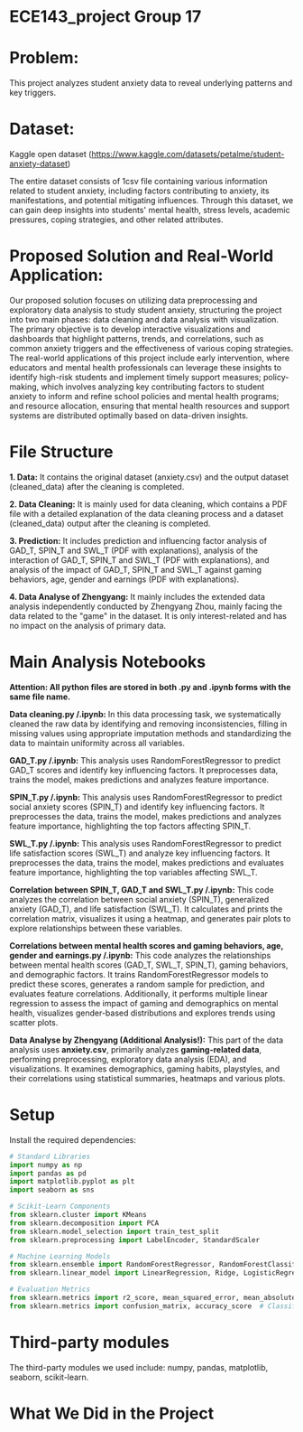 # ECE143_project Group 17

# Problem:
This project analyzes student anxiety data to reveal underlying patterns and key triggers.

# Dataset:
Kaggle open dataset (https://www.kaggle.com/datasets/petalme/student-anxiety-dataset)

The entire dataset consists of 1csv file containing various information related to student anxiety, including factors contributing to anxiety, its manifestations, and potential mitigating influences. Through this dataset, we can gain deep insights into students' mental health, stress levels, academic pressures, coping strategies, and other related attributes.

# Proposed Solution and Real-World Application:
Our proposed solution focuses on utilizing data preprocessing and exploratory data analysis to study student anxiety, structuring the project into two main phases: data cleaning and data analysis with visualization. The primary objective is to develop interactive visualizations and dashboards that highlight patterns, trends, and correlations, such as common anxiety triggers and the effectiveness of various coping strategies. The real-world applications of this project include early intervention, where educators and mental health professionals can leverage these insights to identify high-risk students and implement timely support measures; policy-making, which involves analyzing key contributing factors to student anxiety to inform and refine school policies and mental health programs; and resource allocation, ensuring that mental health resources and support systems are distributed optimally based on data-driven insights.

# File Structure
**1. Data:** It contains the original dataset (anxiety.csv) and the output dataset (cleaned_data) after the cleaning is completed.

**2. Data Cleaning:** It is mainly used for data cleaning, which contains a PDF file with a detailed explanation of the data cleaning process and a dataset (cleaned_data) output after the cleaning is completed.

**3. Prediction:** It includes prediction and influencing factor analysis of GAD_T, SPIN_T and SWL_T (PDF with explanations), analysis of the interaction of GAD_T, SPIN_T and SWL_T (PDF with explanations), and analysis of the impact of GAD_T, SPIN_T and SWL_T against gaming behaviors, age, gender and earnings (PDF with explanations).

**4. Data Analyse of Zhengyang:** It mainly includes the extended data analysis independently conducted by Zhengyang Zhou, mainly facing the data related to the "game" in the dataset. It is only interest-related and has no impact on the analysis of primary data.

# Main Analysis Notebooks
**Attention: All python files are stored in both .py and .ipynb forms with the same file name.**

**Data cleaning.py /.ipynb:** In this data processing task, we systematically cleaned the raw data by identifying and removing inconsistencies, filling in missing values using appropriate imputation methods and standardizing the data to maintain uniformity across all variables. 

**GAD_T.py /.ipynb:** This analysis uses RandomForestRegressor to predict GAD_T scores and identify key influencing factors. It preprocesses data, trains the model, makes predictions and analyzes feature importance.

**SPIN_T.py /.ipynb:** This analysis uses RandomForestRegressor to predict social anxiety scores (SPIN_T) and identify key influencing factors. It preprocesses the data, trains the model, makes predictions and analyzes feature importance, highlighting the top factors affecting SPIN_T.

**SWL_T.py /.ipynb:** This analysis uses RandomForestRegressor to predict life satisfaction scores (SWL_T) and analyze key influencing factors. It preprocesses the data, trains the model, makes predictions and evaluates feature importance, highlighting the top variables affecting SWL_T.

**Correlation between SPIN_T, GAD_T and SWL_T.py /.ipynb:** This code analyzes the correlation between social anxiety (SPIN_T), generalized anxiety (GAD_T), and life satisfaction (SWL_T). It calculates and prints the correlation matrix, visualizes it using a heatmap, and generates pair plots to explore relationships between these variables.

**Correlations between mental health scores and gaming behaviors, age, gender and earnings.py /.ipynb:** This code analyzes the relationships between mental health scores (GAD_T, SWL_T, SPIN_T), gaming behaviors, and demographic factors. It trains RandomForestRegressor models to predict these scores, generates a random sample for prediction, and evaluates feature correlations. Additionally, it performs multiple linear regression to assess the impact of gaming and demographics on mental health, visualizes gender-based distributions and explores trends using scatter plots.

**Data Analyse by Zhengyang (Additional Analysis!):** This part of the data analysis uses **anxiety.csv**, primarily analyzes **gaming-related data**, performing preprocessing, exploratory data analysis (EDA), and visualizations. It examines demographics, gaming habits, playstyles, and their correlations using statistical summaries, heatmaps and various plots.

# Setup
Install the required dependencies:

```python
# Standard Libraries
import numpy as np
import pandas as pd
import matplotlib.pyplot as plt
import seaborn as sns

# Scikit-Learn Components
from sklearn.cluster import KMeans
from sklearn.decomposition import PCA
from sklearn.model_selection import train_test_split
from sklearn.preprocessing import LabelEncoder, StandardScaler

# Machine Learning Models
from sklearn.ensemble import RandomForestRegressor, RandomForestClassifier
from sklearn.linear_model import LinearRegression, Ridge, LogisticRegression

# Evaluation Metrics
from sklearn.metrics import r2_score, mean_squared_error, mean_absolute_error  # Regression
from sklearn.metrics import confusion_matrix, accuracy_score  # Classification
```

# Third-party modules
The third-party modules we used include:
numpy, pandas, matplotlib, seaborn, scikit-learn.

# What We Did in the Project
